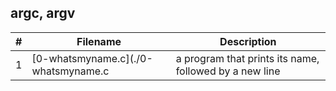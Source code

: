 ## argc, argv
|#|Filename|Description|
|--|----|---------|
|1|[0-whatsmyname.c](./0-whatsmyname.c|a program that prints its name, followed by a new line|
